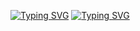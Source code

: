 [![Typing SVG](https://readme-typing-svg.demolab.com?font=Fira+Code&weight=500&pause=998&color=05C323&center=true&vCenter=true&random=false&width=435&lines=Hi+%F0%9F%91%8B+I'm+Kainat+Abbasi;A+Passionate+Frontend+Developer)](https://git.io/typing-svg)
<a href="https://git.io/typing-svg"><img src="https://readme-typing-svg.demolab.com?font=Fira+Code&weight=500&pause=998&color=05C323&center=true&vCenter=true&random=false&width=435&lines=Hi+%F0%9F%91%8B+I'm+Kainat+Abbasi;A+Passionate+Frontend+Developer" alt="Typing SVG" /></a>
